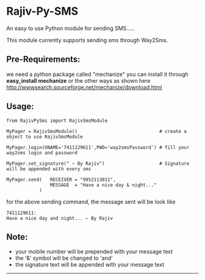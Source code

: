 Rajiv-Py-SMS
============

An easy to use Python module for sending SMS.....

This module currently supports sending sms through Way2Sms.

Pre-Requirements:
-----------------
we need a python package called "mechanize"
you can install it through **easy_install mechanize** or the other ways as shown here http://wwwsearch.sourceforge.net/mechanize/download.html

Usage:
------
    from RajivPySms import RajivSmsModule
    
    MyPager = RajivSmsModule()                              # create a object to use RajivSmsModule
    
    MyPager.login(UNAME='7411129611',PWD='way2smsPassword') # fill your way2sms login and password
    
    MyPager.set_signature(" ~ By Rajiv")                    # Signature will be appended with every sms
    
    MyPager.send(   RECEIVER = "9952113011", 
                    MESSAGE  = "Have a nice day & night..."
                )                                           
    

for the above sending command, the message sent will be look like

    7411129611:
    Have a nice day and night... ~ By Rajiv

Note:
-----
- your mobile number will be prepended with your message text
- the '&' symbol will be changed to 'and'
- the signature text will be appended with your message text

- - -
